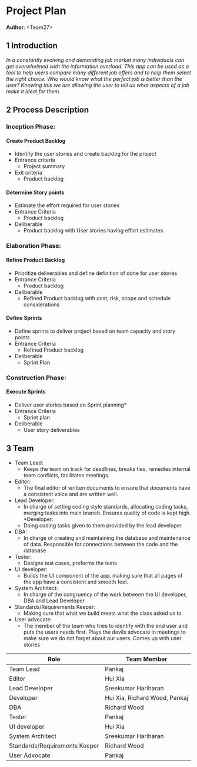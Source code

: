 # Project Plan

**Author**: \<Team27\>

## 1 Introduction

*In a constantly evolving and demanding job market many individuals can get overwhelmed with the information overload. This app can be used as a tool to help users compare many different job offers and to help them select the right choice. Who would know what the perfect job is better than the user? Knowing this we are allowing the user to tell us what aspects of a job make it ideal for them.*

## 2 Process Description

###  Inception Phase:
#### Create Product Backlog
* Identify the user stories and create backlog for the project
* Entrance criteria  
  * Project summary
* Exit criteria
  * Product backlog

#### Determine Story points
* Estimate the effort required for user stories
* Entrance Criteria 
  * Product backlog
* Deliberable
  * Product backlog with User stories having effort estimates

### Elaboration Phase:
#### Refine Product Backlog
* Prioritize deliverables and define definition of done for user stories
* Entrance Criteria 
  * Product backlog
* Deliberable
  * Refined Product backlog with cost, risk, scope and schedule considerations

#### Define Sprints
* Define sprints to deliver project based on team capacity and story points
* Entrance Criteria 
  * Refined Product backlog
* Deliberable
  * Sprint Plan

### Construction Phase:
#### Execute Sprints
* Deliver user stories based on Sprint planning*
* Entrance Criteria 
  * Sprint plan
* Deliberable
  * User story deliverables


## 3 Team

* Team Lead:
  * Keeps the team on track for deadlines, breaks ties, remedies internal team conflicts, facilitates meetings.
* Editor:
  * The final editor of written documents to ensure that documents have a consistent voice and are written well.
* Lead Developer:
  * In charge of setting coding style standards, allocating coding tasks, merging tasks into main branch.
  Ensures quality of code is kept high.
*Developer:
  * Doing coding tasks given to them provided by the lead developer
* DBA:
  * In charge of creating and maintaining the database and maintenance of data.
  Responsible for connections between the code and the database
* Tester:
  * Designs test cases, preforms the tests
* UI developer:
  * Builds the UI component of the app, making sure that all pages of the app have a consistent and smooth feel.
* System Architect:
  * In charge of the congruency of the work between the UI developer, DBA and Lead Developer
* Standards/Requirements Keeper:
  * Making sure that what we build meets what the class asked us to
* User advocate:
  * The member of the team who tries to identify with the end user and puts the users needs first.
  Plays the devils advocate in meetings to make sure we do not forget about our users. Comes up with user stories

 Role | Team Member
------------ | -------------
Team Lead | Pankaj
Editor | Hui Xia
Lead Developer | Sreekumar Hariharan
Developer | Hui Xia, Richard Wood, Pankaj
DBA | Richard Wood
Tester | Pankaj
UI developer | Hui Xia
System Architect | Sreekumar Hariharan
Standards/Requirements Keeper | Richard Wood
User Advocate | Pankaj
